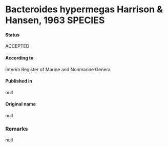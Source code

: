 # Bacteroides hypermegas Harrison & Hansen, 1963 SPECIES

#### Status
ACCEPTED

#### According to
Interim Register of Marine and Nonmarine Genera

#### Published in
null

#### Original name
null

### Remarks
null